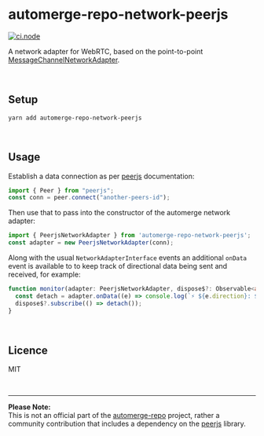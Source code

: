 # automerge-repo-network-peerjs
[![ci.node](https://github.com/philcockfield/automerge-repo-network-peerjs/actions/workflows/ci.node.yml/badge.svg)](https://github.com/philcockfield/automerge-repo-network-peerjs/actions/workflows/ci.node.yml) 

A network adapter for WebRTC, based on the point-to-point [MessageChannelNetworkAdapter](https://github.com/automerge/automerge-repo/blob/main/packages/automerge-repo-network-messagechannel/src/index.ts).


<p>&nbsp;</p>


## Setup
```
yarn add automerge-repo-network-peerjs
```

<p>&nbsp;</p>

## Usage

Establish a data connection as per [peerjs](https://github.com/peers/peerjs#data-connections) documentation:

```ts
import { Peer } from "peerjs";
const conn = peer.connect("another-peers-id");
```

Then use that to pass into the constructor of the automerge network adapter:

```ts
import { PeerjsNetworkAdapter } from 'automerge-repo-network-peerjs';
const adapter = new PeerjsNetworkAdapter(conn);
```

Along with the usual `NetworkAdapterInterface` events an additional `onData` event is available to 
to keep track of directional data being sent and received, for example:

```ts
function monitor(adapter: PeerjsNetworkAdapter, dispose$?: Observable<any>) {
  const detach = adapter.onData((e) => console.log(`⚡️ ${e.direction}: ${e.bytes} bytes`));
  dispose$?.subscribe(() => detach());
}

```

<p>&nbsp;</p>


## Licence
MIT

<p>&nbsp;</p>

---
**Please Note:**  
This is not an official part of the [automerge-repo](https://github.com/automerge/automerge-repo) project, rather a community contribution that includes a dependency on the [peerjs](https://github.com/peers/peerjs) library.

